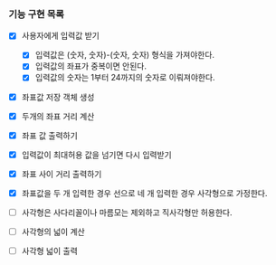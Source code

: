 ### 기능 구현 목록
- [x] 사용자에게 입력값 받기
  - [x] 입력값은 (숫자, 숫자)-(숫자, 숫자) 형식을 가져야한다.
  - [x] 입력값의 좌표가 중복이면 안된다.
  - [x] 입력값의 숫자는 1부터 24까지의 숫자로 이뤄져야한다.
- [x] 좌표값 저장 객체 생성
- [x] 두개의 좌표 거리 계산
- [x] 좌표 값 출력하기
- [x] 입력값이 최대허용 값을 넘기면 다시 입력받기
- [x] 좌표 사이 거리 출력하기
- [x] 좌표값을 두 개 입력한 경우 선으로 네 개 입력한 경우 사각형으로 가정한다.
- [ ] 사각형은 사다리꼴이나 마름모는 제외하고 직사각형만 허용한다.
- [ ] 사각형의 넓이 계산
- [ ] 사각형 넓이 출력








